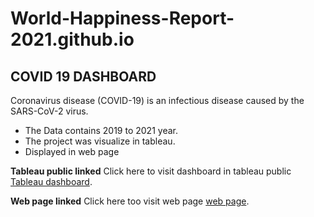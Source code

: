 # World-Happiness-Report-2021.github.io
## COVID 19 DASHBOARD
Coronavirus disease (COVID-19) is an infectious disease caused by the SARS-CoV-2 virus.

* The Data contains 2019 to 2021 year.
* The project was visualize in tableau.
* Displayed in web page

**Tableau public linked**
Click here to visit dashboard in tableau public [Tableau dashboard](https://public.tableau.com/views/Covid19_16763734827340/Dashboard?:language=en-US&:display_count=n&:origin=viz_share_link).

**Web page linked**
Click here too visit web page [web page](https://vikas-budhani.github.io/World-Happiness-Report-2021.github.io/).

